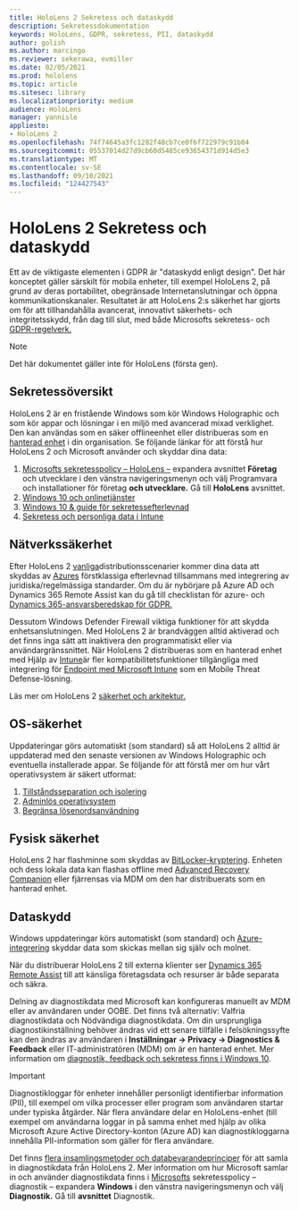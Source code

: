```yaml
---
title: HoloLens 2 Sekretess och dataskydd
description: Sekretessdokumentation
keywords: HoloLens, GDPR, sekretess, PII, dataskydd
author: golish
ms.author: marcingo
ms.reviewer: sekerawa, evmiller
ms.date: 02/05/2021
ms.prod: hololens
ms.topic: article
ms.sitesec: library
ms.localizationpriority: medium
audience: HoloLens
manager: yannisle
appliesto:
- HoloLens 2
ms.openlocfilehash: 74f74645a3fc1282f48cb7ce0f6f722979c91b04
ms.sourcegitcommit: 05537014d27d9cb60d5485ce93654371d914d5e3
ms.translationtype: MT
ms.contentlocale: sv-SE
ms.lasthandoff: 09/10/2021
ms.locfileid: "124427543"
---
```

# <a name="hololens-2-privacy-and-data-protection"></a>HoloLens 2 Sekretess och dataskydd

Ett av de viktigaste elementen i GDPR är "dataskydd enligt design". Det här konceptet gäller särskilt för mobila enheter, till exempel HoloLens 2, på grund av deras portabilitet, obegränsade Internetanslutningar och öppna kommunikationskanaler. Resultatet är att HoloLens 2:s [](/hololens/security-architecture) säkerhet har gjorts om för att tillhandahålla avancerat, innovativt säkerhets- och integritetsskydd, från dag till slut, med både Microsofts sekretess- och [GDPR-regelverk.](https://privacy.microsoft.com/)

 >[!NOTE]
> Det här dokumentet gäller inte för HoloLens (första gen).

## <a name="privacy-overview"></a>Sekretessöversikt

HoloLens 2 är en fristående Windows som kör Windows Holographic och som kör appar och lösningar i en miljö med avancerad mixad verklighet. Den kan användas som en säker offlineenhet eller distribueras som en [hanterad enhet](/mem/intune/fundamentals/windows-holographic-for-business) i din organisation. Se följande länkar för att förstå hur HoloLens 2 och Microsoft använder och skyddar dina data:

1. [Microsofts sekretesspolicy – HoloLens –](https://privacy.microsoft.com/privacystatement) expandera avsnittet **Företag** och utvecklare i den vänstra navigeringsmenyn och välj Programvara och installationer för företag **och utvecklare.** Gå till **HoloLens** avsnittet.
2. [Windows 10 och onlinetjänster](https://privacy.microsoft.com/windows10privacy)
3. [Windows 10 & guide för sekretessefterlevnad](/windows/privacy/windows-10-and-privacy-compliance)
4. [Sekretess och personliga data i Intune](/mem/intune/protect/privacy-personal-data)

## <a name="network-security"></a>Nätverkssäkerhet
Efter HoloLens 2 [vanliga](/hololens/common-scenarios)distributionsscenarier kommer dina data att skyddas av [Azures](/azure/compliance/) förstklassiga efterlevnad tillsammans med integrering av juridiska/regelmässiga standarder. Om du är nybörjare på Azure AD och Dynamics 365 Remote Assist kan du gå till checklistan för azure- och [Dynamics 365-ansvarsberedskap för GDPR.](/compliance/regulatory/gdpr-arc-azure-dynamics)

Dessutom Windows Defender Firewall viktiga funktioner för att skydda enhetsanslutningen. Med HoloLens 2 är brandväggen alltid aktiverad och det finns inga sätt att inaktivera den programmatiskt eller via användargränssnittet. När HoloLens 2 distribueras som en hanterad enhet med Hjälp av [Intune](/mem/intune/protect/device-compliance-get-started)är fler kompatibilitetsfunktioner tillgängliga med integrering för [Endpoint med Microsoft Intune](/mem/intune/protect/advanced-threat-protection) som en Mobile Threat Defense-lösning.

Läs mer om HoloLens 2 [säkerhet och arkitektur.](/hololens/security-architecture)

## <a name="os-security"></a>OS-säkerhet
Uppdateringar görs automatiskt (som standard) så att HoloLens 2 alltid är uppdaterad med den senaste versionen av Windows Holographic och eventuella installerade appar. Se följande för att förstå mer om hur vårt operativsystem är säkert utformat:

1. [Tillståndsseparation och isolering](/hololens/security-state-separation-isolation)
1. [Adminlös operativsystem](/hololens/security-adminless-os)
1. [Begränsa lösenordsanvändning](/hololens/security-limiting-password-use)

## <a name="physical-security"></a>Fysisk säkerhet
HoloLens 2 har flashminne som skyddas av [BitLocker-kryptering](/hololens/security-encryption-data-protection). Enheten och dess lokala data kan flashas offline med [Advanced Recovery Companion](https://www.microsoft.com/p/advanced-recovery-companion/9p74z35sfrs8#activetab=pivot:overviewtab) eller fjärrensas via MDM om den har distribuerats som en hanterad enhet.

## <a name="data-protection"></a>Dataskydd
Windows uppdateringar körs automatiskt (som standard) och [Azure-integrering](/hololens/security-encryption-data-protection#Azure-integration) skyddar data som skickas mellan sig själv och molnet.

När du distribuerar HoloLens 2 till externa klienter ser [Dynamics 365 Remote Assist](/hololens/hololens2-deployment-guide) till att känsliga företagsdata och resurser är både separata och säkra.

Delning av diagnostikdata med Microsoft kan konfigureras manuellt av MDM eller av användaren under OOBE. Det finns två alternativ: Valfria diagnostikdata och Nödvändiga diagnostikdata. Om din ursprungliga diagnostikinställning behöver ändras vid ett senare tillfälle i felsökningssyfte kan den ändras av användaren i **Inställningar -> Privacy -> Diagnostics & Feedback** eller IT-administratören (MDM) om är en hanterad enhet. Mer information om [diagnostik, feedback och sekretess finns i Windows 10](https://support.microsoft.com/windows/diagnostics-feedback-and-privacy-in-windows-10-28808a2b-a31b-dd73-dcd3-4559a5199319).

> [!Important]
> Diagnostikloggar för enheter innehåller personligt identifierbar information (PII), till exempel om vilka processer eller program som användaren startar under typiska åtgärder. När flera användare delar en HoloLens-enhet (till exempel om användarna loggar in på samma enhet med hjälp av olika Microsoft Azure Active Directory-konton (Azure AD) kan diagnostikloggarna innehålla PII-information som gäller för flera användare.

Det finns [flera insamlingsmetoder och databevarandeprinciper](/hololens/hololens-diagnostic-logs) för att samla in diagnostikdata från HoloLens 2.  Mer information om hur Microsoft samlar in och använder diagnostikdata finns i [Microsofts](https://privacy.microsoft.com/privacystatement) sekretesspolicy – diagnostik – expandera **Windows** i den vänstra navigeringsmenyn och välj **Diagnostik.** Gå till **avsnittet** Diagnostik.
